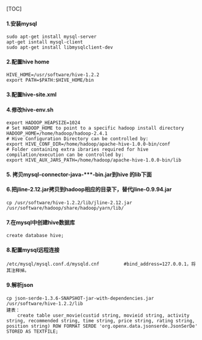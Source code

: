 [TOC]

#### 1.安装mysql

```
sudo apt-get install mysql-server
apt-get isntall mysql-client
sudo apt-get install libmysqlclient-dev
```

#### 2.配置hive home

```
HIVE_HOME=/usr/software/hive-1.2.2
export PATH=$PATH:$HIVE_HOME/bin
```

#### 3.配置hive-site.xml

#### 4.修改hive-env.sh

```
export HADOOP_HEAPSIZE=1024 
# Set HADOOP_HOME to point to a specific hadoop install directory 
HADOOP_HOME=/home/hadoop/hadoop-2.4.1 
# Hive Configuration Directory can be controlled by: 
export HIVE_CONF_DIR=/home/hadoop/apache-hive-1.0.0-bin/conf 
# Folder containing extra ibraries required for hive compilation/execution can be controlled by: 
export HIVE_AUX_JARS_PATH=/home/hadoop/apache-hive-1.0.0-bin/lib
```

#### 5. 拷贝mysql-connector-java-***-bin.jar到hive 的lib下面

#### 6.把jline-2.12.jar拷贝到hadoop相应的目录下，替代jline-0.9.94.jar

```
cp /usr/software/hive-1.2.2/lib/jline-2.12.jar /usr/software/hadoop/share/hadoop/yarn/lib/
```

#### 7.在mysql中创建hive数据库

```
create database hive;
```



#### 8.配置mysql远程连接

```
/etc/mysql/mysql.conf.d/mysqld.cnf         #bind_address=127.0.0.1，将其注释掉。
```

#### 9.解析json 

```
cp json-serde-1.3.6-SNAPSHOT-jar-with-dependencies.jar /usr/software/hive-1.2.2/lib
建表：
	create table user_movie(custid string, movieid string, activity string, recommended string, time string, price string, rating string, position string) ROW FORMAT SERDE 'org.openx.data.jsonserde.JsonSerDe'  STORED AS TEXTFILE;
```

